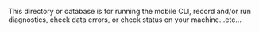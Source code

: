 This directory or database is for running the mobile CLI,
record and/or run diagnostics, check data errors, or check status on your machine...etc...
